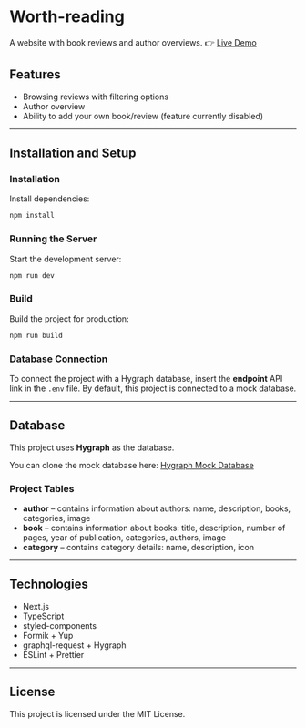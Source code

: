 # Worth-reading

A website with book reviews and author overviews.
👉 [Live Demo](https://worth-reading-eta.vercel.app/)

## Features

- Browsing reviews with filtering options
- Author overview
- Ability to add your own book/review (feature currently disabled)

---

## Installation and Setup

### Installation

Install dependencies:

```bash
npm install
```

### Running the Server

Start the development server:

```bash
npm run dev
```

### Build

Build the project for production:

```bash
npm run build
```

### Database Connection

To connect the project with a Hygraph database, insert the **endpoint** API link in the `.env` file.
By default, this project is connected to a mock database.

---

## Database

This project uses **Hygraph** as the database.

You can clone the mock database here:
[Hygraph Mock Database](https://app.hygraph.com/clone/e6468ea971d74664b2ff19793273a4bc?name=warto-czytac)

### Project Tables

- **author** – contains information about authors: name, description, books, categories, image
- **book** – contains information about books: title, description, number of pages, year of publication, categories, authors, image
- **category** – contains category details: name, description, icon

---

## Technologies

- Next.js
- TypeScript
- styled-components
- Formik + Yup
- graphql-request + Hygraph
- ESLint + Prettier

---

## License

This project is licensed under the MIT License.
